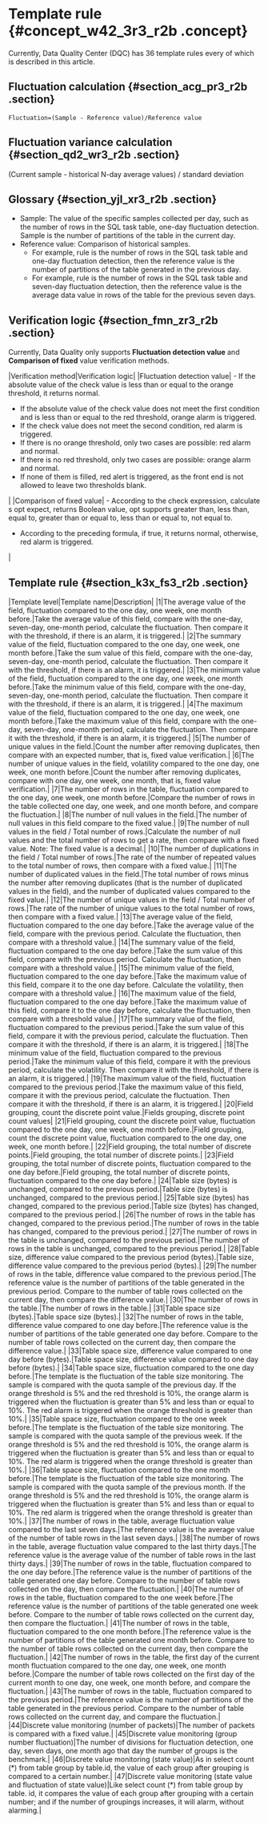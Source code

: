 # Template rule {#concept_w42_3r3_r2b .concept}

Currently, Data Quality Center \(DQC\) has 36 template rules every of which is described in this article.

## **Fluctuation calculation** {#section_acg_pr3_r2b .section}

`Fluctuation=(Sample - Reference value)/Reference value`

## Fluctuation variance calculation {#section_qd2_wr3_r2b .section}

\(Current sample - historical N-day average values\) / standard deviation

## Glossary {#section_yjl_xr3_r2b .section}

-   Sample: The value of the specific samples collected per day, such as the number of rows in the SQL task table, one-day fluctuation detection. Sample is the number of partitions of the table in the current day.
-   Reference value: Comparison of historical samples.
    -   For example, rule is the number of rows in the SQL task table and one-day fluctuation detection, then the reference value is the number of partitions of the table generated in the previous day.
    -   For example, rule is the number of rows in the SQL task table and seven-day fluctuation detection, then the reference value is the average data value in rows of the table for the previous seven days.

## Verification logic {#section_fmn_zr3_r2b .section}

Currently, Data Quality only supports **Fluctuation detection value** and **Comparison of fixed** value verification methods.

|Verification method|Verification logic|
|Fluctuation detection value| -   If the absolute value of the check value is less than or equal to the orange threshold, it returns normal.
-   If the absolute value of the check value does not meet the first condition and is less than or equal to the red threshold, orange alarm is triggered.
-   If the check value does not meet the second condition, red alarm is triggered.
-   If there is no orange threshold, only two cases are possible: red alarm and normal.
-   If there is no red threshold, only two cases are possible: orange alarm and normal.
-   If none of them is filled, red alert is triggered, as the front end is not allowed to leave two thresholds blank.

 |
|Comparison of fixed value| -   According to the check expression, calculate s opt expect, returns Boolean value, opt supports greater than, less than, equal to, greater than or equal to, less than or equal to, not equal to.
-   According to the preceding formula, if true, it returns normal, otherwise, red alarm is triggered.

 |

## Template rule {#section_k3x_fs3_r2b .section}

|Template level|Template name|Description|
|1|The average value of the field, fluctuation compared to the one day, one week, one month before.|Take the average value of this field, compare with the one-day, seven-day, one-month period, calculate the fluctuation. Then compare it with the threshold, if there is an alarm, it is triggered.|
|2|The summary value of the field, fluctuation compared to the one day, one week, one month before.|Take the sum value of this field, compare with the one-day, seven-day, one-month period, calculate the fluctuation. Then compare it with the threshold, if there is an alarm, it is triggered.|
|3|The minimum value of the field, fluctuation compared to the one day, one week, one month before.|Take the minimum value of this field, compare with the one-day, seven-day, one-month period, calculate the fluctuation. Then compare it with the threshold, if there is an alarm, it is triggered.|
|4|The maximum value of the field, fluctuation compared to the one day, one week, one month before.|Take the maximum value of this field, compare with the one-day, seven-day, one-month period, calculate the fluctuation. Then compare it with the threshold, if there is an alarm, it is triggered.|
|5|The number of unique values in the field.|Count the number after removing duplicates, then compare with an expected number, that is, fixed value verification.|
|6|The number of unique values in the field, volatility compared to the one day, one week, one month before.|Count the number after removing duplicates, compare with one day, one week, one month, that is, fixed value verification.|
|7|The number of rows in the table, fluctuation compared to the one day, one week, one month before.|Compare the number of rows in the table collected one day, one week, and one month before, and compare the fluctuation.|
|8|The number of null values in the field.|The number of null values in this field compare to the fixed value.|
|9|The number of null values in the field / Total number of rows.|Calculate the number of null values and the total number of rows to get a rate, then compare with a fixed value. Note: The fixed value is a decimal.|
|10|The number of duplications in the field / Total number of rows.|The rate of the number of repeated values to the total number of rows, then compare with a fixed value.|
|11|The number of duplicated values in the field.|The total number of rows minus the number after removing duplicates \(that is the number of duplicated values in the field\), and the number of duplicated values compared to the fixed value.|
|12|The number of unique values in the field / Total number of rows.|The rate of the number of unique values to the total number of rows, then compare with a fixed value.|
|13|The average value of the field, fluctuation compared to the one day before.|Take the average value of the field, compare with the previous period. Calculate the fluctuation, then compare with a threshold value.|
|14|The summary value of the field, fluctuation compared to the one day before.|Take the sum value of this field, compare with the previous period. Calculate the fluctuation, then compare with a threshold value.|
|15|The minimum value of the field, fluctuation compared to the one day before.|Take the maximum value of this field, compare it to the one day before. Calculate the volatility, then compare with a threshold value.|
|16|The maximum value of the field, fluctuation compared to the one day before.|Take the maximum value of this field, compare it to the one day before, calculate the fluctuation, then compare with a threshold value.|
|17|The summary value of the field, fluctuation compared to the previous period.|Take the sum value of this field, compare it with the previous period, calculate the fluctuation. Then compare it with the threshold, if there is an alarm, it is triggered.|
|18|The minimum value of the field, fluctuation compared to the previous period.|Take the minimum value of this field, compare it with the previous period, calculate the volatility. Then compare it with the threshold, if there is an alarm, it is triggered.|
|19|The maximum value of the field, fluctuation compared to the previous period.|Take the maximum value of this field, compare it with the previous period, calculate the fluctuation. Then compare it with the threshold, if there is an alarm, it is triggered.|
|20|Field grouping, count the discrete point value.|Fields grouping, discrete point count values|
|21|Field grouping, count the discrete point value, fluctuation compared to the one day, one week, one month before.|Field grouping, count the discrete point value, fluctuation compared to the one day, one week, one month before.|
|22|Field grouping, the total number of discrete points.|Field grouping, the total number of discrete points.|
|23|Field grouping, the total number of discrete points, fluctuation compared to the one day before.|Field grouping, the total number of discrete points, fluctuation compared to the one day before.|
|24|Table size \(bytes\) is unchanged, compared to the previous period.|Table size \(bytes\) is unchanged, compared to the previous period.|
|25|Table size \(bytes\) has changed, compared to the previous period.|Table size \(bytes\) has changed, compared to the previous period.|
|26|The number of rows in the table has changed, compared to the previous period.|The number of rows in the table has changed, compared to the previous period.|
|27|The number of rows in the table is unchanged, compared to the previous period.|The number of rows in the table is unchanged, compared to the previous period.|
|28|Table size, difference value compared to the previous period \(bytes\).|Table size, difference value compared to the previous period \(bytes\).|
|29|The number of rows in the table, difference value compared to the previous period.|The reference value is the number of partitions of the table generated in the previous period. Compare to the number of table rows collected on the current day, then compare the difference value.|
|30|The number of rows in the table.|The number of rows in the table.|
|31|Table space size \(bytes\).|Table space size \(bytes\).|
|32|The number of rows in the table, difference value compared to one day before.|The reference value is the number of partitions of the table generated one day before. Compare to the number of table rows collected on the current day, then compare the difference value.|
|33|Table space size, difference value compared to one day before \(bytes\).|Table space size, difference value compared to one day before \(bytes\).|
|34|Table space size, fluctuation compared to the one day before.|The template is the fluctuation of the table size monitoring. The sample is compared with the quota sample of the previous day. If the orange threshold is 5% and the red threshold is 10%, the orange alarm is triggered when the fluctuation is greater than 5% and less than or equal to 10%. The red alarm is triggered when the orange threshold is greater than 10%.|
|35|Table space size, fluctuation compared to the one week before.|The template is the fluctuation of the table size monitoring. The sample is compared with the quota sample of the previous week. If the orange threshold is 5% and the red threshold is 10%, the orange alarm is triggered when the fluctuation is greater than 5% and less than or equal to 10%. The red alarm is triggered when the orange threshold is greater than 10%.|
|36|Table space size, fluctuation compared to the one month before.|The template is the fluctuation of the table size monitoring. The sample is compared with the quota sample of the previous month. If the orange threshold is 5% and the red threshold is 10%, the orange alarm is triggered when the fluctuation is greater than 5% and less than or equal to 10%. The red alarm is triggered when the orange threshold is greater than 10%.|
|37|The number of rows in the table, average fluctuation value compared to the last seven days.|The reference value is the average value of the number of table rows in the last seven days.|
|38|The number of rows in the table, average fluctuation value compared to the last thirty days.|The reference value is the average value of the number of table rows in the last thirty days.|
|39|The number of rows in the table, fluctuation compared to the one day before.|The reference value is the number of partitions of the table generated one day before. Compare to the number of table rows collected on the day, then compare the fluctuation.|
|40|The number of rows in the table, fluctuation compared to the one week before.|The reference value is the number of partitions of the table generated one week before. Compare to the number of table rows collected on the current day, then compare the fluctuation.|
|41|The number of rows in the table, fluctuation compared to the one month before.|The reference value is the number of partitions of the table generated one month before. Compare to the number of table rows collected on the current day, then compare the fluctuation.|
|42|The number of rows in the table, the first day of the current month fluctuation compared to the one day, one week, one month before.|Compare the number of table rows collected on the first day of the current month to one day, one week, one month before, and compare the fluctuation.|
|43|The number of rows in the table, fluctuation compared to the previous period.|The reference value is the number of partitions of the table generated in the previous period. Compare to the number of table rows collected on the current day, and compare the fluctuation.|
|44|Discrete value monitoring \(number of packets\)|The number of packets is compared with a fixed value.|
|45|Discrete value monitoring \(group number fluctuation\)|The number of divisions for fluctuation detection, one day, seven days, one month ago that day the number of groups is the benchmark.|
|46|Discrete value monitoring \(state value\)|As in select count \(\*\) from table group by table.id, the value of each group after grouping is compared to a certain number.|
|47|Discrete value monitoring \(state value and fluctuation of state value\)|Like select count \(\*\) from table group by table. id, it compares the value of each group after grouping with a certain number; and if the number of groupings increases, it will alarm, without alarming.|

